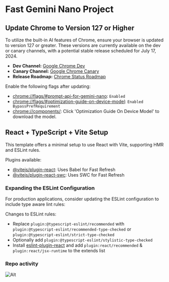 # Fast Gemini Nano Project

## Update Chrome to Version 127 or Higher

To utilize the built-in AI features of Chrome, ensure your browser is updated to version 127 or greater. These versions are currently available on the dev or canary channels, with a potential stable release scheduled for July 17, 2024.

- **Dev Channel:** [Google Chrome Dev](https://www.google.com/chrome/dev/?extra=devchannel)
- **Canary Channel:** [Google Chrome Canary](https://www.google.com/chrome/canary/)
- **Release Roadmap:** [Chrome Status Roadmap](https://chromestatus.com/roadmap)

Enable the following flags after updating:
- [chrome://flags/#prompt-api-for-gemini-nano](chrome://flags/#prompt-api-for-gemini-nano): `Enabled`
- [chrome://flags/#optimization-guide-on-device-model](chrome://flags/#optimization-guide-on-device-model): `Enabled BypassPrefRequirement`
- [chrome://components/](chrome://components/): Click 'Optimization Guide On Device Model' to download the model.

## React + TypeScript + Vite Setup

This template offers a minimal setup to use React with Vite, supporting HMR and ESLint rules.

Plugins available:
- [@vitejs/plugin-react](https://github.com/vitejs/vite-plugin-react/blob/main/packages/plugin-react/README.md): Uses Babel for Fast Refresh
- [@vitejs/plugin-react-swc](https://github.com/vitejs/vite-plugin-react-swc): Uses SWC for Fast Refresh

### Expanding the ESLint Configuration

For production applications, consider updating the ESLint configuration to include type aware lint rules:


<p>Changes to ESLint rules:</p>
    <ul>
        <li>Replace <code>plugin:@typescript-eslint/recommended</code> with <code>plugin:@typescript-eslint/recommended-type-checked</code> or <code>plugin:@typescript-eslint/strict-type-checked</code></li>
        <li>Optionally add <code>plugin:@typescript-eslint/stylistic-type-checked</code></li>
        <li>Install <a href="https://github.com/jsx-eslint/eslint-plugin-react">eslint-plugin-react</a> and add <code>plugin:react/recommended</code> & <code>plugin:react/jsx-runtime</code> to the extends list</li>
    </ul>

### Repo activity

![Alt](https://repobeats.axiom.co/api/embed/edd4faa78a279579633f3d5ddd38b428b64db136.svg "Repobeats analytics image")
